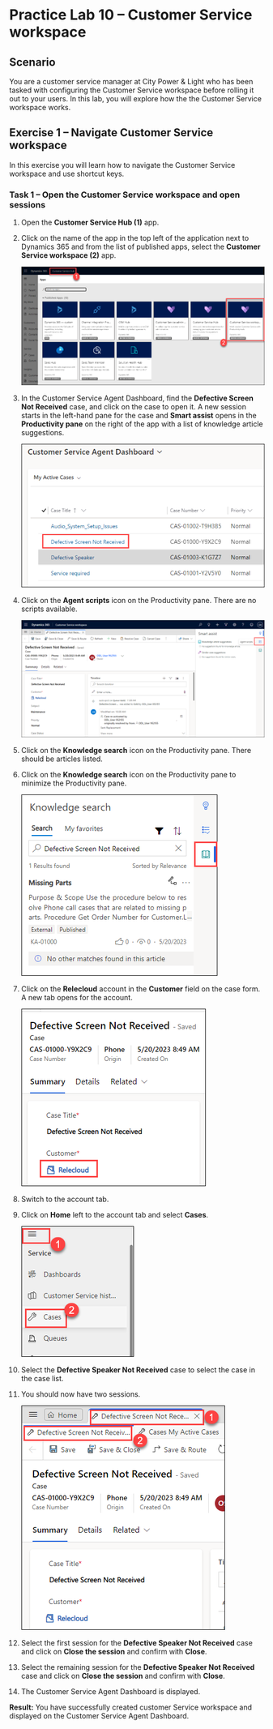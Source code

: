 # Practice Lab 10 – Customer Service workspace

## Scenario

You are a customer service manager at City Power & Light who has been tasked with configuring the Customer Service workspace before rolling it out to your users. In this lab, you will explore how the the Customer Service workspace works.

## Exercise 1 – Navigate Customer Service workspace

In this exercise you will learn how to navigate the Customer Service workspace and use shortcut keys.

### Task 1 – Open the Customer Service workspace and open sessions

1.  Open the **Customer Service Hub (1)** app.

2.  Click on the name of the app in the top left of the application next to Dynamics 365 and from the list of published apps, select the **Customer Service workspace (2)** app.

    ![](../images/CSH.png)

3.  In the Customer Service Agent Dashboard, find the **Defective Screen Not Received** case, and click on the case to open it. A new session starts in the left-hand pane for the case and **Smart assist** opens in the **Productivity pane** on the right of the app with a list of knowledge article suggestions.

    ![](../images/CSH-1.png)

4.  Click on the **Agent scripts** icon on the Productivity pane. There are no scripts available.

    ![](../images/CSH-2.png)

5.  Click on the **Knowledge search** icon on the Productivity pane. There should be articles listed.

6.  Click on the **Knowledge search** icon on the Productivity pane to minimize the Productivity pane.

    ![](../images/CSH-3.png)

7.  Click on the **Relecloud** account in the **Customer** field on the case form. A new tab opens for the account.

    ![](../images/CSH-4.png)

8.  Switch to the account tab.

9.  Click on **Home** left to the account tab and select **Cases**.

    ![](../images/CSH-5.png)

10. Select the **Defective Speaker Not Received** case to select the case in the case list.

11. You should now have two sessions.

    ![](../images/CSH-6.png)

12. Select the first session for the **Defective Speaker Not Received** case and click on **Close the session** and confirm with **Close**.

13. Select the remaining session for the **Defective Speaker Not Received** case and click on **Close the session** and confirm with **Close**.

14. The Customer Service Agent Dashboard is displayed.

**Result:** You have successfully created customer Service workspace and displayed on the Customer Service Agent Dashboard. 

